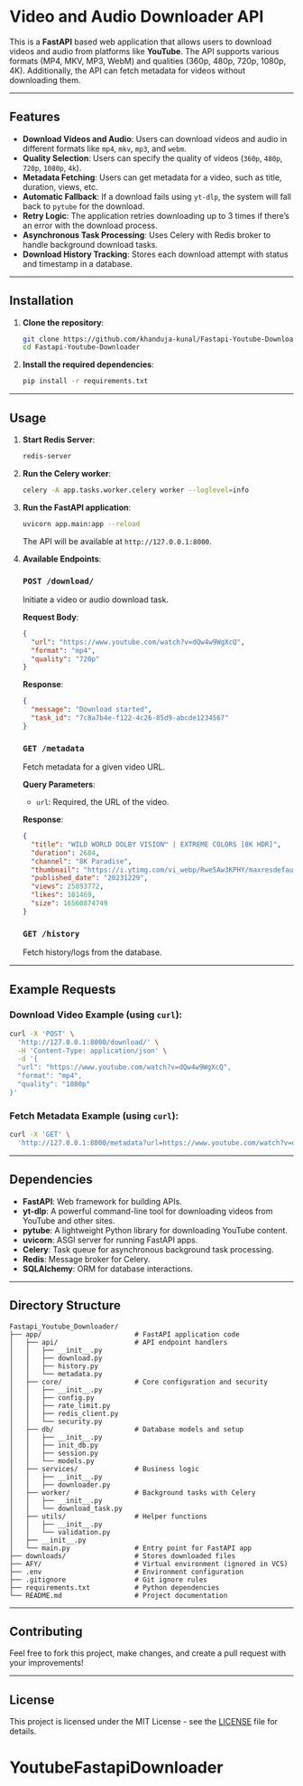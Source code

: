 # Video and Audio Downloader API

This is a **FastAPI** based web application that allows users to download videos and audio from platforms like **YouTube**. The API supports various formats (MP4, MKV, MP3, WebM) and qualities (360p, 480p, 720p, 1080p, 4K). Additionally, the API can fetch metadata for videos without downloading them.

---

## Features

- **Download Videos and Audio**: Users can download videos and audio in different formats like `mp4`, `mkv`, `mp3`, and `webm`.
- **Quality Selection**: Users can specify the quality of videos (`360p`, `480p`, `720p`, `1080p`, `4k`).
- **Metadata Fetching**: Users can get metadata for a video, such as title, duration, views, etc.
- **Automatic Fallback**: If a download fails using `yt-dlp`, the system will fall back to `pytube` for the download.
- **Retry Logic**: The application retries downloading up to 3 times if there’s an error with the download process.
- **Asynchronous Task Processing**: Uses Celery with Redis broker to handle background download tasks.
- **Download History Tracking**: Stores each download attempt with status and timestamp in a database.

---

## Installation

1. **Clone the repository**:

   ```bash
   git clone https://github.com/khanduja-kunal/Fastapi-Youtube-Downloader.git
   cd Fastapi-Youtube-Downloader
   ```

2. **Install the required dependencies**:

   ```bash
   pip install -r requirements.txt
   ```

---

## Usage

1. **Start Redis Server**:

   ```bash
   redis-server
   ```

2. **Run the Celery worker**:

   ```bash
   celery -A app.tasks.worker.celery worker --loglevel=info
   ```

3. **Run the FastAPI application**:

   ```bash
   uvicorn app.main:app --reload
   ```

   The API will be available at `http://127.0.0.1:8000`.

4. **Available Endpoints**:

   ### `POST /download/`

   Initiate a video or audio download task.

   **Request Body**:
   ```json
   {
     "url": "https://www.youtube.com/watch?v=dQw4w9WgXcQ",
     "format": "mp4",
     "quality": "720p"
   }
   ```

   **Response**:
   ```json
   {
     "message": "Download started",
     "task_id": "7c8a7b4e-f122-4c26-85d9-abcde1234567"
   }
   ```

   ### `GET /metadata`

   Fetch metadata for a given video URL.

   **Query Parameters**:
   - `url`: Required, the URL of the video.

   **Response**:
   ```json
   {
     "title": "WILD WORLD DOLBY VISION™ | EXTREME COLORS [8K HDR]",
     "duration": 2684,
     "channel": "8K Paradise",
     "thumbnail": "https://i.ytimg.com/vi_webp/Rwe5Aw3KPHY/maxresdefault.webp",
     "published_date": "20231229",
     "views": 25893772,
     "likes": 101469,
     "size": 16560874749
   }
   ```

   ### `GET /history`

   Fetch history/logs from the database.

---

## Example Requests

### Download Video Example (using `curl`):
```bash
curl -X 'POST' \
  'http://127.0.0.1:8000/download/' \
  -H 'Content-Type: application/json' \
  -d '{
  "url": "https://www.youtube.com/watch?v=dQw4w9WgXcQ",
  "format": "mp4",
  "quality": "1080p"
}'
```

### Fetch Metadata Example (using `curl`):
```bash
curl -X 'GET' \
  'http://127.0.0.1:8000/metadata?url=https://www.youtube.com/watch?v=dQw4w9WgXcQ'
```

---

## Dependencies

- **FastAPI**: Web framework for building APIs.
- **yt-dlp**: A powerful command-line tool for downloading videos from YouTube and other sites.
- **pytube**: A lightweight Python library for downloading YouTube content.
- **uvicorn**: ASGI server for running FastAPI apps.
- **Celery**: Task queue for asynchronous background task processing.
- **Redis**: Message broker for Celery.
- **SQLAlchemy**: ORM for database interactions.

---

## Directory Structure

```
Fastapi_Youtube_Downloader/
├── app/                       # FastAPI application code
│   ├── api/                   # API endpoint handlers
│   │   ├── __init__.py
│   │   ├── download.py
│   │   ├── history.py
│   │   └── metadata.py
│   ├── core/                  # Core configuration and security
│   │   ├── __init__.py
│   │   ├── config.py
│   │   ├── rate_limit.py
│   │   ├── redis_client.py
│   │   └── security.py
│   ├── db/                    # Database models and setup
│   │   ├── __init__.py
│   │   ├── init_db.py
│   │   ├── session.py
│   │   └── models.py
│   ├── services/              # Business logic
│   │   ├── __init__.py
│   │   ├── downloader.py
│   ├── worker/                # Background tasks with Celery
│   │   ├── __init__.py
│   │   └── download_task.py
│   ├── utils/                 # Helper functions
│   │   ├── __init__.py
│   │   └── validation.py
│   ├── __init__.py
│   └── main.py                # Entry point for FastAPI app
├── downloads/                 # Stores downloaded files
├── AFY/                       # Virtual environment (ignored in VCS)
├── .env                       # Environment configuration
├── .gitignore                 # Git ignore rules
├── requirements.txt           # Python dependencies
└── README.md                  # Project documentation
```

---

## Contributing

Feel free to fork this project, make changes, and create a pull request with your improvements!

---

## License

This project is licensed under the MIT License - see the [LICENSE](LICENSE) file for details.

# YoutubeFastapiDownloader
